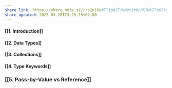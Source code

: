 ```yaml
---
share_link: https://share.note.sx/rrs2ni6e#TljgNJFjcNVr1r0/DK7NtI7qS7kerKDQUNE4dI/eYJo
share_updated: 2025-03-28T23:25:15+02:00
---
```

#### [[1. Introduction]]
#### [[2. Data Types]]
#### [[3. Collections]]
#### [[4. Type Keywords]]
### [[5. Pass-by-Value vs Reference]]
